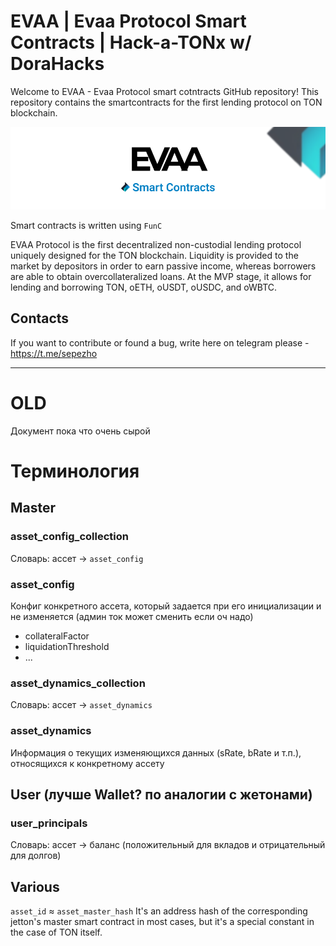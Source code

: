# EVAA | Evaa Protocol Smart Contracts | Hack-a-TONx w/ DoraHacks
Welcome to EVAA - Evaa Protocol smart cotntracts  GitHub repository! This repository contains the smartcontracts for the first lending protocol on TON blockchain.

![Evaa Protocol](assets/evaa_smarts_git.png)

Smart contracts is written using `FunC`

EVAA Protocol is the first decentralized non-custodial lending protocol uniquely designed for the TON blockchain. Liquidity is provided to the market by depositors in order to earn passive income, whereas borrowers are able to obtain overcollateralized loans. At the MVP stage, it allows for lending and borrowing TON, oETH, oUSDT, oUSDC, and oWBTC. 

## Contacts 
If you want to contribute or found a bug, write here on telegram please -  https://t.me/sepezho 


----------- 


# OLD

Документ пока что очень сырой

# Терминология

## Master

### asset_config_collection
Словарь: ассет -> `asset_config`

### asset_config
Конфиг конкретного ассета, который задается при его инициализации и не изменяется (админ ток может сменить если оч надо)
+ collateralFactor
+ liquidationThreshold
+ ...

### asset_dynamics_collection
Словарь: ассет -> `asset_dynamics`

### asset_dynamics
Информация о текущих изменяющихся данных (sRate, bRate и т.п.),
относящихся к конкретному ассету


## User (лучше Wallet? по аналогии с жетонами)

### user_principals
Словарь: ассет -> баланс (положительный для вкладов и отрицательный для долгов)

## Various

`asset_id` ≈ `asset_master_hash`
It's an address hash of the corresponding jetton's master smart contract in most cases, but it's a special constant in the case of TON itself.



